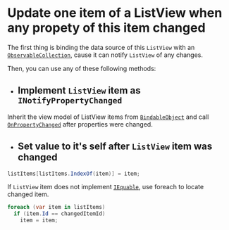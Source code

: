 # Update one item of a ListView when any propety of this item changed

The first thing is binding the data source of this `ListView` with an [`ObservableCollection`](https://docs.microsoft.com/en-us/dotnet/api/system.collections.objectmodel.observablecollection-1?view=netcore-3.1), cause it can notify `ListView` of any changes.

Then, you can use any of these following methods:

- ## Implement `ListView` item as `INotifyPropertyChanged`

Inherit the view model of ListView items from [`BindableObject`](https://docs.microsoft.com/en-us/dotnet/api/Xamarin.Forms.BindableObject?view=xamarin-forms) and call [`OnPropertyChanged`](https://docs.microsoft.com/en-us/dotnet/api/xamarin.forms.bindableobject.onpropertychanged?view=xamarin-forms) after properties were changed.

- ## Set value to it's self after `ListView` item was changed
```c#
listItems[listItems.IndexOf(item)] = item;
```
If `ListView` item does not implement [`IEquable`](https://docs.microsoft.com/en-us/dotnet/api/system.iequatable-1?view=netcore-3.1), use foreach to locate changed item.
```c#
foreach (var item in listItems)
  if (item.Id == changedItemId)
    item = item;
```
